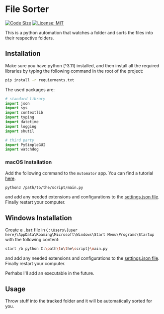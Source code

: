 # File Sorter

[![Code Size](https://img.shields.io/github/languages/code-size/realshouzy/file-sorter)](https://github.com/realshouzy/file-sorter)
[![License: MIT](https://img.shields.io/badge/License-MIT-yellow.svg)](https://opensource.org/licenses/MIT)

This is a python automation that watches a folder and sorts the files into their respective folders.

## Installation

Make sure you have python (^3.11) installed, and then install all the required libraries by typing the following command in the root of the project:

```bash
pip install -r requierments.txt
```

The used packages are:

```python
# standard library
import json
import sys
import contextlib
import typing
import datetime
import logging
import shutil

# third party
import PySimpleGUI
import watchdog
```

### macOS Installation

Add the following command to the ``Automator`` app. You can find a tutorial [here](https://youtu.be/LfxZMofHs_U?t=658).

```bash
python3 /path/to/the/script/main.py
```

and add any needed extensions and configurations to the [settings.json file](/scripts/settings.json). Finally restart your computer.

## Windows Installation

Create a ``.bat`` file in ``C:\Users\{user here}\AppData\Roaming\Microsoft\Windows\Start Menu\Programs\Startup`` with the following content:

```bash
start /b python C:\path\to\the\script}\main.py
```

and add any needed extensions and configurations to the [settings.json file](/scripts/settings.json). Finally restart your computer.

Perhabs I'll add an executable in the future.

## Usage

Throw stuff into the tracked folder and it will be automatically sorted for you.
